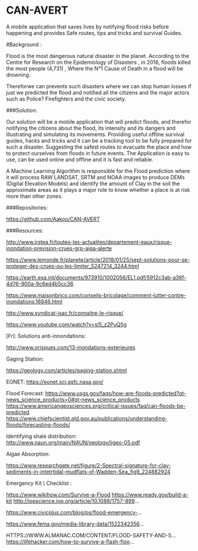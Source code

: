 # CAN-AVERT
A mobile application that saves lives by notifying flood risks before happening and provides Safe routes, tips and tricks  and survival Guides.

#Background :

Flood is the most dangerous natural disaster in the planet. According to the Centre for Research on the Epidemiology of Disasters , in 2016, floods killed the most people (4,731) , Where the N°1 Cause of Death in a flood will be drowning.

Thereforwe can prevents such disasters where we can stop human losses if just we predicted the flood and notified all the citizens and the major actors such as Police? Firefighters and the civic society.

###Solution:

Our solution will be a mobile application that will predict floods, and therefor notifying the citizens about the flood, its intensity and its dangers and illustrating and simulating its movements.
Providing useful offline survival guides, hacks and tricks and it can be a tracking tool to be fully prepared for such a disaster.
Suggesting the safest routes to evacuate the place and how to protect ourselves from floods in future events.
The Application is easy to use, can be used online and offline and it is fast and reliable.

A Machine Learning Algorithm is responsible for the Flood prediction where it will process RAW LANDSAT, SRTM and NOAA images to produce DEMs (Digital Elevation Models) and identify the amount of Clay in the soil the approximate areas as it plays a major role to know whether a place is at risk more than other zones.

###Repositories:

https://github.com/Aakoo/CAN-AVERT


###Resources:

http://www.irstea.fr/toutes-les-actualites/departement-eaux/risque-inondation-prevision-crues-grp-aiga-alerte

https://www.lemonde.fr/planete/article/2018/01/25/sept-solutions-pour-se-proteger-des-crues-ou-les-limiter_5247214_3244.html

https://earth.esa.int/documents/973910/1002056/EL1.pdf/5912c3ab-a36f-4d76-900a-9c6ed4b5cc36

https://www.maisonbrico.com/conseils-bricolage/comment-lutter-contre-inondations,16846.html

http://www.syndicat-isac.fr/connaitre-le-risque/

https://www.youtube.com/watch?v=sI5_z2PuQ5g

[Fr]: Solutions anti-innondations:

http://www.orisques.com/13-inondations-exterieures

Gaging Station:

https://geology.com/articles/gaging-station.shtml

EONET:
https://eonet.sci.gsfc.nasa.gov/

Flood Forecast: 
https://www.usgs.gov/faqs/how-are-floods-predicted?qt-news_science_products=0#qt-news_science_products
https://www.americangeosciences.org/critical-issues/faq/can-floods-be-predicted
https://www.chiefscientist.qld.gov.au/publications/understanding-floods/forecasting-floods/

Identifying shale distribution:
http://www.naun.org/main/NAUN/geology/ijgeo-05.pdf

Algae Absorption:

https://www.researchgate.net/figure/2-Spectral-signature-for-clay-sediments-in-intetrtidal-mudflats-of-Wadden-Sea_fig9_224882924

Emergency Kit \ Checklist :

https://www.wikihow.com/Survive-a-Flood
https://www.ready.gov/build-a-kit
http://iopscience.iop.org/article/10.1088/1757-899...

https://www.civicplus.com/blog/ps/flood-emergency-...

https://www.fema.gov/media-library-data/1522342356...

HTTPS://WWW.ALMANAC.COM/CONTENT/FLOOD-SAFETY-AND-S...
https://lifehacker.com/how-to-survive-a-flash-floo...
